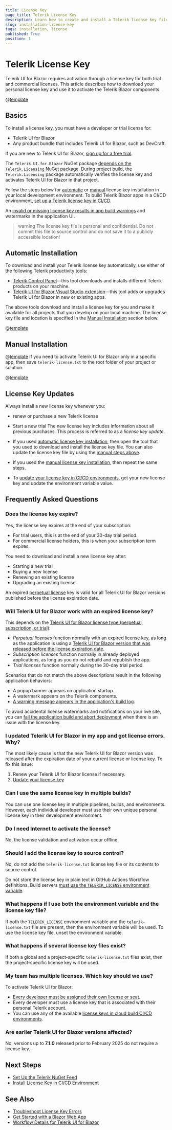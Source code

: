 ```yaml
---
title: License Key
page_title: Telerik License Key
description: Learn how to create and install a Telerik license key file, which is required during application building and deployment.
slug: installation-license-key
tags: installation, license
published: True
position: 1
---
```


# Telerik License Key

Telerik UI for Blazor requires activation through a license key for both trial and commercial licenses. This article describes how to download your personal license key and use it to activate the Telerik Blazor components.

@[template](/_contentTemplates/common/get-started.md#license-key-version)

## Basics

To install a license key, you must have a developer or trial license for:

* Telerik UI for Blazor
* Any product bundle that includes Telerik UI for Blazor, such as DevCraft.

If you are new to Telerik UI for Blazor, <a href="https://www.telerik.com/blazor-ui" target="_blank">sign up for a free trial</a>.

The `Telerik.UI.for.Blazor` NuGet package [depends on the `Telerik.Licensing` NuGet package](slug:getting-started/what-you-need#nuget-packages). During project build, the `Telerik.Licensing` package automatically verifies the license key and activates Telerik UI for Blazor in that project.

Follow the steps below for [automatic](#automatic-installation) or [manual](#manual-installation) license key installation in your local development environment. To build Telerik Blazor apps in a CI/CD environment, [set up a Telerik license key in CI/CD](slug:deployment-license-key).

An [invalid or missing license key results in app build warnings](slug:troubleshooting-license-key-errors) and watermarks in the application UI.

>warning The license key file is personal and confidential. Do not commit this file to source control and do not save it to a publicly accessible location!

## Automatic Installation

To download and install your Telerik license key automatically, use either of the following Telerik productivity tools:

* <a href="https://docs.telerik.com/controlpanel/introduction" target="_blank">Telerik Control Panel</a>&mdash;this tool downloads and installs different Telerik products on your machine.
* [Telerik UI for Blazor Visual Studio extension](slug:getting-started-vs-integration-overview)&mdash;this tool adds or upgrades Telerik UI for Blazor in new or existing apps.

The above tools download and install a license key for you and make it available for all projects that you develop on your local machine. The license key file and location is specified in the [Manual Installation](#manual-installation) section below.

@[template](/_contentTemplates/common/get-started.md#license-key-update-whenever)

## Manual Installation

@[template](/_contentTemplates/common/get-started.md#license-key-manual-steps)
If you need to activate Telerik UI for Blazor only in a specific app, then save `telerik-license.txt` to the root folder of your project or solution.

@[template](/_contentTemplates/common/get-started.md#license-key-update-whenever)

## License Key Updates

Always install a new license key whenever you:

* renew or purchase a new Telerik license
* Start a new trial
The new license key includes information about all previous purchases. This process is referred to as a *license key update*.

* If you used [automatic license key installation](#automatic-installation), then open the tool that you used to download and install the license key file. You can also update the license key file by using the [manual steps above](#manual-installation).
* If you used the [manual license key installation](#manual-installation), then repeat the same steps.
* To [update your license key in CI/CD environments](slug:deployment-license-key), get your new license key and update the environment variable value.

## Frequently Asked Questions

### Does the license key expire?

Yes, the license key expires at the end of your subscription:

* For trial users, this is at the end of your 30-day trial period.
* For commercial license holders, this is when your subscription term expires.

You need to download and install a new license key after:

* Starting a new trial
* Buying a new license
* Renewing an existing license
* Upgrading an existing license

An expired [perpetual license](https://www.telerik.com/purchase/faq/licensing-purchasing#licensing) key is valid for all Telerik UI for Blazor versions published before the license expiration date.

### Will Telerik UI for Blazor work with an expired license key?

This depends on the [Telerik UI for Blazor license type (perpetual, subscription, or trial)](https://www.telerik.com/purchase/faq/licensing-purchasing#licensing):

* *Perpetual licenses* function normally with an expired license key, as long as the application is using a [Telerik UI for Blazor version that was released before the license expiration date](https://www.telerik.com/support/whats-new/blazor-ui/release-history).
* *Subscription licenses* function normally in already deployed applications, as long as you do not rebuild and republish the app.
* *Trial licenses* function normally during the 30-day trial period.

Scenarios that do not match the above descriptions result in the following application behaviors:

* A popup banner appears on application startup.
* A watermark appears on the Telerik components.
* [A warning message appears in the application's build log](slug:troubleshooting-license-key-errors).

To avoid accidental license watermarks and notifications on your live site, you can [fail the application build and abort deployment](slug:deployment-license-key#abort-deployment-on-license-key-error) when there is an issue with the license key.

### I updated Telerik UI for Blazor in my app and got license errors. Why?

The most likely cause is that the new Telerik UI for Blazor version was released after the expiration date of your current license or license key. To fix this issue:

1. Renew your Telerik UI for Blazor license if necessary.
1. [Update your license key](slug:installation-license-key)

### Can I use the same license key in multiple builds?

You can use one license key in multiple pipelines, builds, and environments. However, each individual developer must use their own unique personal license key in their development environment.

### Do I need Internet to activate the license?

No, the license validation and activation occur offline.

### Should I add the license key to source control?

No, do not add the `telerik-license.txt` license key file or its contents to source control.

Do not store the license key in plain text in GitHub Actions Workflow definitions. Build servers [must use the `TELERIK_LICENSE` environment variable](slug:deployment-license-key).

### What happens if I use both the environment variable and the license key file?

If both the `TELERIK_LICENSE` environment variable and the `telerik-license.txt` file are present, then the environment variable will be used.
To use the license key file, unset the environment variable.

### What happens if several license key files exist?

If both a global and a project-specific `telerik-license.txt` files exist, then the project-specific license key will be used.

### My team has multiple licenses. Which key should we use?

To activate Telerik UI for Blazor:

* [Every developer must be assigned their own license or seat](https://www.telerik.com/purchase/faq/licensing-purchasing).
* Every developer must use a license key that is associated with their personal Telerik account.
* You can use any of the available [license keys in cloud build CI/CD environments](slug:deployment-license-key).

### Are earlier Telerik UI for Blazor versions affected?

No, versions up to **7.1.0** released prior to February 2025 do not require a license key.

## Next Steps

* [Set Up the Telerik NuGet Feed](slug:installation/nuget)
* [Install License Key in CI/CD Environment](slug:deployment-license-key)

## See Also

* [Troubleshoot License Key Errors](slug:troubleshooting-license-key-errors)
* [Get Started with a Blazor Web App](slug:getting-started/web-app)
* [Workflow Details for Telerik UI for Blazor](slug:getting-started/what-you-need)
